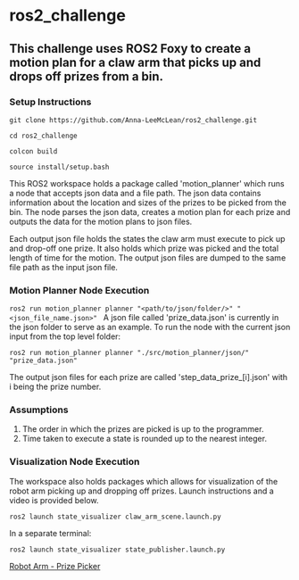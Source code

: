 # ros2_challenge

## This challenge uses ROS2 Foxy to create a motion plan for a claw arm that picks up and drops off prizes from a bin.

### Setup Instructions
`git clone https://github.com/Anna-LeeMcLean/ros2_challenge.git`

`cd ros2_challenge`

`colcon build`

`source install/setup.bash`

This ROS2 workspace holds a package called 'motion_planner' which runs a node that accepts json data and a file path. The json data contains information about the location and sizes of the prizes to be picked from the bin. The node parses the json data, creates a motion plan for each prize and outputs the data for the motion plans to json files. 

Each output json file holds the states the claw arm must execute to pick up and drop-off one prize. It also holds which prize was picked and the total length of time for the motion. The output json files are dumped to the same file path as the input json file.

### Motion Planner Node Execution

`ros2 run motion_planner planner "<path/to/json/folder/>" "<json_file_name.json>"
`
A json file called 'prize_data.json' is currently in the json folder to serve as an example. To run the node with the current json input from the top level folder:

`ros2 run motion_planner planner "./src/motion_planner/json/" "prize_data.json"
`

The output json files for each prize are called 'step_data_prize_[i].json' with i being the prize number.

### Assumptions
1. The order in which the prizes are picked is up to the programmer.
2. Time taken to execute a state is rounded up to the nearest integer.

### Visualization Node Execution

The workspace also holds packages which allows for visualization of the robot arm picking up and dropping off prizes. Launch instructions and a video is provided below.

`ros2 launch state_visualizer claw_arm_scene.launch.py`

In a separate terminal:

`ros2 launch state_visualizer state_publisher.launch.py`

[Robot Arm - Prize Picker](https://drive.google.com/file/d/1QlneS4Kp-JYqoW9cXO6XvoAEN9AmrtaM/view?usp=sharing)
